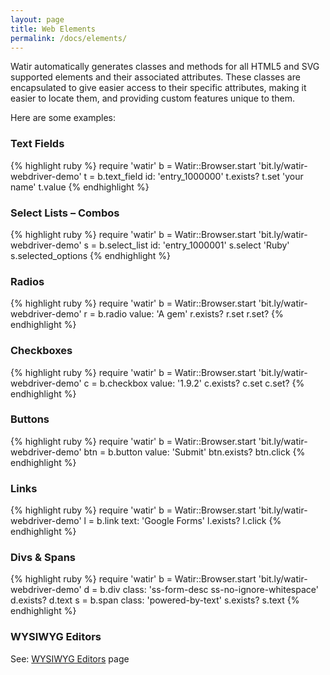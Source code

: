 ```yaml
---
layout: page
title: Web Elements
permalink: /docs/elements/
---
```


Watir automatically generates classes and methods for all HTML5 and SVG supported elements and 
their associated attributes. These classes are encapsulated to give easier access to their 
specific attributes, making it easier to locate them, and providing custom features
unique to them.

Here are some examples:  

### Text Fields

{% highlight ruby %}
require 'watir'
b = Watir::Browser.start 'bit.ly/watir-webdriver-demo'
t = b.text_field id: 'entry_1000000'
t.exists?
t.set 'your name'
t.value
{% endhighlight %}

### Select Lists – Combos

{% highlight ruby %}
require 'watir'
b = Watir::Browser.start 'bit.ly/watir-webdriver-demo'
s = b.select_list id: 'entry_1000001'
s.select 'Ruby'
s.selected_options
{% endhighlight %}

### Radios

{% highlight ruby %}
require 'watir'
b = Watir::Browser.start 'bit.ly/watir-webdriver-demo'
r = b.radio value: 'A gem'
r.exists?
r.set
r.set?
{% endhighlight %}

### Checkboxes

{% highlight ruby %}
require 'watir'
b = Watir::Browser.start 'bit.ly/watir-webdriver-demo'
c = b.checkbox value: '1.9.2'
c.exists?
c.set
c.set?
{% endhighlight %}

### Buttons

{% highlight ruby %}
require 'watir'
b = Watir::Browser.start 'bit.ly/watir-webdriver-demo'
btn = b.button value: 'Submit'
btn.exists?
btn.click
{% endhighlight %}

### Links

{% highlight ruby %}
require 'watir'
b = Watir::Browser.start 'bit.ly/watir-webdriver-demo'
l = b.link text: 'Google Forms'
l.exists?
l.click
{% endhighlight %}

### Divs & Spans

{% highlight ruby %}
require 'watir'
b = Watir::Browser.start 'bit.ly/watir-webdriver-demo'
d = b.div class: 'ss-form-desc ss-no-ignore-whitespace'
d.exists?
d.text
s = b.span class: 'powered-by-text'
s.exists?
s.text
{% endhighlight %}

### WYSIWYG Editors

See: [WYSIWYG Editors](../wysiwyg-editors) page
